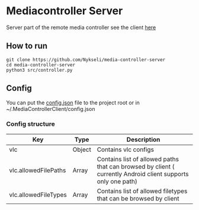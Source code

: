 # Mediacontroller Server

Server part of the remote media controller see the client [here](https://github.com/Nykseli/android-media-controller)

## How to run

```
git clone https://github.com/Nykseli/media-controller-server
cd media-controller-server
python3 src/controller.py
```

## Config

You can put the [config.json](https://github.com/Nykseli/media-controller-server/blob/master/config.json.example) file to the project root or in ~/.MediaControllerClient/config.json

### Config structure

| Key | Type | Description |
|-----| -----| ------      |
| vlc |Object| Contains vlc configs|
| vlc.allowedFilePaths | Array | Contains list of allowed paths that can browsed by client ( currently Android client supports only one path) |
| vlc.allowedFileTypes | Array | Contains list of allowed filetypes that can be browsed by client|

